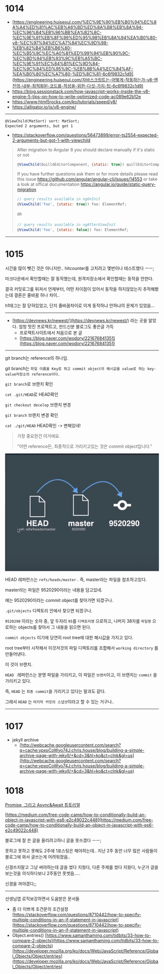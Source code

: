 # 1014

- [https://engineering.huiseoul.com/%EC%9E%90%EB%B0%94%EC%8A%A4%ED%81%AC%EB%A6%BD%ED%8A%B8%EB%8A%94-%EC%96%B4%EB%96%BB%EA%B2%8C-%EC%9E%91%EB%8F%99%ED%95%98%EB%8A%94%EA%B0%80-v8-%EC%97%94%EC%A7%84%EC%9D%98-%EB%82%B4%EB%B6%80-%EC%B5%9C%EC%A0%81%ED%99%94%EB%90%9C-%EC%BD%94%EB%93%9C%EB%A5%BC-%EC%9E%91%EC%84%B1%EC%9D%84-%EC%9C%84%ED%95%9C-%EB%8B%A4%EC%84%AF-%EA%B0%80%EC%A7%80-%ED%8C%81-6c6f9832c1d9](https://engineering.huiseoul.com/자바스크립트는-어떻게-작동하는가-v8-엔진의-내부-최적화된-코드를-작성을-위한-다섯-가지-팁-6c6f9832c1d9)
- https://blog.sessionstack.com/how-javascript-works-inside-the-v8-engine-5-tips-on-how-to-write-optimized-code-ac089e62b12e
- https://www.html5rocks.com/ko/tutorials/speed/v8/
- https://alligator.io/js/v8-engine/

---

```
@ViewChild(MatSort) sort: MatSort;
Expected 2 arguments, but got 1
```

- https://stackoverflow.com/questions/56473899/error-ts2554-expected-2-arguments-but-got-1-with-viewchild

> After migration to Angular 8 you should declare manually if it's static or not
>
> ```js
> @ViewChild(QuilldEditorComponent, {static: true}) quillEditorComponentInstance;
> ```
>
> If you have further questions ask them or for more details please read this issue https://github.com/angular/angular-cli/issues/14553 or take a look at offical documentation https://angular.io/guide/static-query-migration
>
> ```js
> // query results available in ngOnInit
> @ViewChild('foo', {static: true}) foo: ElementRef; 
> 
> OR
> 
> // query results available in ngAfterViewInit
> @ViewChild('foo', {static: false}) foo: ElementRef;
> ```



---

# 1015

시간을 많이 뺏긴 것은 아니지만.. hitcounter를 고치려고 몇번이나 테스트했다 ㅡㅡ;

마크다운에서 확인할때는 잘 동작했는데, 원격저장소에서 확인할때는 동작을 안한다.

결국 커밋로그를 뒤져서 언제부터, 어떤 차이점이 있어서 동작을 하지않았는지 추적해봤는데 결론은 줄바꿈 하나 차이..

h1태그는 잘 닫혀있었고, 단지 줄바꿈차이로 이게 동작하냐 안하냐의 문제가 있었음...

---

- [https://devnews.kr/newest/](https://devnews.kr/newest/) 라는 곳을 알았다. 엄청 멋진 프로젝트고, 만드신분 블로그도 좋은글 가득
  - 프로젝트사이트에서 처음으로 본 글
  - [https://blog.naver.com/wodory/221676841351](https://blog.naver.com/wodory/221676841351)



---

git branch는 reference의 하나임.

git branch는 `파일 이름을 Key로 하고 commit object의 해시값을 value로 하는 key-value저장소의 reference이다.`



`git branch`로 브랜치 확인

`cat .git/HEAD`로 HEAD확인

`git checkout decelop` 브랜치 변경

`git branch` 브랜치 변경 확인

`cat ./git/HEAD` HEAD확인 -> 변해있네!



> 가장 중요한건 이거에요.
>
> "어떤 reference든, 최종적으로 가리키고있는 것은 commit object입니다."



![branch1](../pic/branch1.png)

HEAD 레퍼런스는 `refs/heads/master` .  즉, master라는 파일을 참조하고있다.

master라는 파일은 9520290이라는 내용을 담고있네.

얘는 9520290이라는 commit object를 찾아가면 되겠구나.

`.git/objects` 디렉토리 안에서 찾으면 되겠구나.

`9520290` 이라는 숫자 중, 앞 두자리 `95`를 `디렉토리명` 으로하고, 나머지 38자를 `파일명` 으로하는 objects를 찾아서 그 내용을 읽으면 된다.

`commit objects` 이기에 당연히 root tree에 대한 해시값을 가지고 있다.

root tree부터 시작해서 이것저것의 파일 디렉토리를 조합해서 `working directory` 를 만들어낸다.

이 것이 브랜치.

`HEAD ` 레퍼런스는 분명 파일을 가리키고, 이 파일은 `브랜치`이고, 이 브랜치는 `commit` 을 가리키고 있다.

즉, `HEAD` 는 `최종 commit`을 가리키고 있다는 말과도 같다.

그래서 `HEAD` 는 `마지막 커밋의 스냅샷`이라고 할 수 있는 거구나..



---

# 1017

- jekyll archive
  - [http://webcache.googleusercontent.com/search?q=cache:ypxoCoWyo74J:chris.house/blog/building-a-simple-archive-page-with-jekyll/+&cd=3&hl=ko&ct=clnk&gl=us](http://webcache.googleusercontent.com/search?q=cache:ypxoCoWyo74J:chris.house/blog/building-a-simple-archive-page-with-jekyll/+&cd=3&hl=ko&ct=clnk&gl=us)



# 1018

[Promise, 그리고 Async&Await 튜토리얼](https://medium.com/better-programming/improve-your-asynchronous-javascript-code-with-async-and-await-c02fc3813eda)

[https://medium.com/free-code-camp/how-to-conditionally-build-an-object-in-javascript-with-es6-e2c49022c448](https://medium.com/free-code-camp/how-to-conditionally-build-an-object-in-javascript-with-es6-e2c49022c448)

블로그에 잘 쓴 글을 올리려고하니 글을 못쓰겠다 ㅡㅡ;

못하고 못하고 못해도 2주에 1포스팅은 해야하는데.. 지난 2주 동안 너무 많은 사람들이 블로그에 와서 글쓰는게 어려워졌음..

신경쓰지말고 그냥 써야하는데 글을 썼다 지웠다, 다른 주제를 썼다 지웠다, 누군가 글을 보는것을 의식하다보니 2주동안 못썻음.....

신경을 꺼야겠다;;

---

선생님앱 로직보강하면서 도움받은 문서들

- 좀 더 이쁘게 조건문의 조건설정
  [https://stackoverflow.com/questions/8710442/how-to-specify-multiple-conditions-in-an-if-statement-in-javascript](https://stackoverflow.com/questions/8710442/how-to-specify-multiple-conditions-in-an-if-statement-in-javascript)
- Object.entries()
  [https://www.samanthaming.com/tidbits/33-how-to-compare-2-objects](https://www.samanthaming.com/tidbits/33-how-to-compare-2-objects)
  [https://developer.mozilla.org/ko/docs/Web/JavaScript/Reference/Global_Objects/Object/entries](https://developer.mozilla.org/ko/docs/Web/JavaScript/Reference/Global_Objects/Object/entries)
